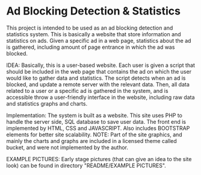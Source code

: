 # Ad Blocking Detection & Statistics

This project is intended to be used as an ad blocking detection and statistics system.
This is basically a website that store information and statistics on ads. Given a specific ad in a web page, statistics about the ad is gathered, including amount of page entrance in which the ad was blocked.

IDEA: 
Basically, this is a user-based website. Each user is given a script that should be included in the web page that contains the ad on which the user would like to gather data and statistics. The script detects when an ad is blocked, and update a remote server with the relevant data. Then, all data related to a user or a specific ad is gathered in the system, and is accessible throw a user-friendly interface in the website, including raw data and statistics graphs and charts.

Implementation:
The system is built as a website.
This site uses PHP to handle the server side, SQL database to save user data.
The front end is implemented by HTML, CSS and JAVASCRIPT. Also includes BOOTSTRAP elements for better site scalability.
NOTE: Part of the site graphics, and mainly the charts and graphs are  included in a licensed theme called bucket, and were not implemented by the author.

EXAMPLE PICTURES:
Early stage pictures (that can give an idea to the site look) can be found in directory "README/EXAMPLE PICTURES".